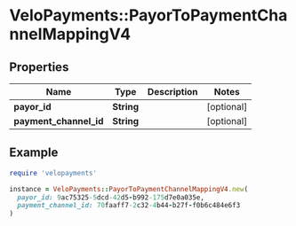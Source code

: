 # VeloPayments::PayorToPaymentChannelMappingV4

## Properties

| Name | Type | Description | Notes |
| ---- | ---- | ----------- | ----- |
| **payor_id** | **String** |  | [optional] |
| **payment_channel_id** | **String** |  | [optional] |

## Example

```ruby
require 'velopayments'

instance = VeloPayments::PayorToPaymentChannelMappingV4.new(
  payor_id: 9ac75325-5dcd-42d5-b992-175d7e0a035e,
  payment_channel_id: 70faaff7-2c32-4b44-b27f-f0b6c484e6f3
)
```

